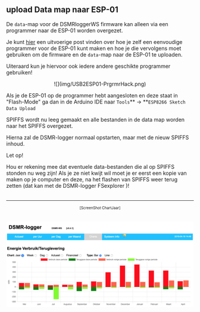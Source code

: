 ## upload Data map naar ESP-01
De `data`-map voor de DSMRloggerWS firmware kan alleen via een programmer naar 
de ESP-01 worden overgezet.

Je kunt [hier](https://willem.aandewiel.nl/index.php/2018/08/27/eenvoudige-programmer-voor-de-esp-01-esp8266/)
een uitvoerige post vinden over hoe je zelf een eenvoudige programmer voor de
ESP-01 kunt maken en hoe je die vervolgens moet gebruiken om de firmware en de
`data`-map naar de ESP-01 te uploaden.

Uiteraard kun je hiervoor ook iedere andere geschikte programmer gebruiken!

<center>![](img/USB2ESP01-PrgrmrHack.png)</center>

Als je de ESP-01 op de programmer hebt aangesloten en deze staat in "Flash-Mode"
ga dan in de Arduino IDE naar `Tools`** -> **`ESP8266 Sketch Data Upload` <br>

SPIFFS wordt nu leeg gemaakt en alle bestanden in de data map worden naar het SPIFFS overgezet.

Hierna zal de DSMR-logger normaal opstarten, maar met de nieuw SPIFFS inhoud.

<div class="admonition note">
<p class="admonition-title">Let op!</p>
Hou er rekening mee dat eventuele data-bestanden die al op SPIFFS stonden nu weg zijn! 
Als je ze niet kwijt wil moet je er eerst een kopie van maken op je computer en deze, 
na het flashen van SPIFFS weer terug zetten (dat kan met de DSMR-logger FSexplorer )!
</div>


<br>

---
<center style="font-size: 70%;">[ScreenShot ChartJaar]</center><br>

![](img/ChartJaar.png)



